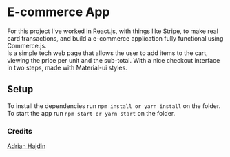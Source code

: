 # E-commerce App
For this project I've worked in React.js, with things like Stripe, to make real card transactions, and build a e-commerce application fully functional using Commerce.js.\
Is a simple tech web page that allows the user to add items to the cart, viewing the price per unit and the sub-total. With a nice checkout interface in two steps, made with Material-ui styles.

## Setup
To install the dependencies run ```npm install or yarn install``` on the folder.\
To start the app run ```npm start or yarn start``` on the folder.

### Credits
[Adrian Hajdin](https://github.com/adrianhajdin)
